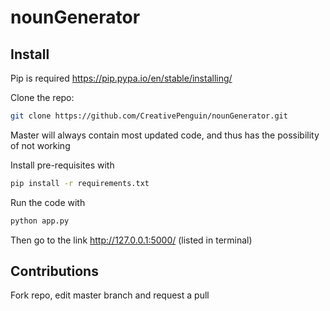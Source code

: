 # nounGenerator

## Install  
Pip is required https://pip.pypa.io/en/stable/installing/  

Clone the repo:  
```sh
git clone https://github.com/CreativePenguin/nounGenerator.git
```
Master will always contain most updated code, and thus has the possibility of not working  

Install pre-requisites with
```sh
pip install -r requirements.txt
```
Run the code with
```sh
python app.py
```
Then go to the link http://127.0.0.1:5000/ (listed in terminal)

## Contributions
Fork repo, edit master branch and request a pull
